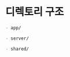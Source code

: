 # 디렉토리 구조

```markdown
- app/

- server/

- shared/
```

<!--
const { data } = await useAsyncData('dashboard', async () => {
  const [userResult, settingsResult] = await Promise.allSettled([
    $api('/user/me'),
    $api('/settings')
  ]);

  return {
    user: userResult.status === 'fulfilled' ? userResult.value : null,
    settings: settingsResult.status === 'fulfilled' ? settingsResult.value : null,
    userError: userResult.status === 'rejected' ? userResult.reason : null,
    settingsError: settingsResult.status === 'rejected' ? settingsResult.reason : null
  };
});
-->

<!--
<script setup lang="ts">
import { ref } from 'vue'

/** 헬퍼 함수: 실패 시 기본값으로 대체 */
function unwrap<T>(result: PromiseSettledResult<T>, fallback: T): T {
  return result.status === 'fulfilled' ? result.value : fallback
}

// 반응형 상태 선언
const categories = ref([])
const products = ref([])
const recommended = ref([])

const results = await Promise.allSettled([
  $api('/api/categories'),
  $api('/api/products'),
  $api('/api/products/recommended')
])

// unwrap으로 안전하게 추출
categories.value = unwrap(results[0], categories.value)
products.value = unwrap(results[1], products.value)
recommended.value = unwrap(results[2], recommended.value)
</script>
-->

<!--
oauth.get.ts에서

const referer = event.node.req.headers.referer || '/';

대신 클라이언트에서 값을 주어서 받는 형식으로 하는 것이 좋음

1. 클라이언트에서 주어진 값
2. 레퍼러
3. 루트
-->

<!--
useAuth
  status
  data
  token
  getSession(f)
  signIn(f)
  signOut(f)
-->

<!--
export const usAuth = defineStore(`auth`, () => {
  const status = ref<`unauthenticated` | `loading ` | `authenticated`>(`unauthenticated`);
  const data = ref<SessionData | undefined | null>(); // undefined는 초기, 인증 실패 시 null, 인증 성공 시 SessionData
  const token = ref<string>();

  async function signIn(credentials: {
    username: string;
    password: string;
  }): Promise<boolean> {

    status.value = `loading`;

    try {
      const response = await $fetch(`/api/auth/sign-in`, {
        method: `post`,
        body: credentials,
      });

      if (response.accessToken) {
        token.value = response.accessToken;
        status.value = `authenticated`;
        return true;
      } else {
        token.value = null;
        status.value = `unauthenticated`;
        return false;
      }
    } catch (error) {
      console.error(`로그인 실패:`, error);
      token.value = null;
      status.value = `unauthenticated`;
      return false;
    }
  }

  async function signOut() {
    try {
      await $fetch(`/api/auth/sign-out`, {
        method: `post`,
        credentials: `include`,
      });
    } catch (error) {
      console.warn(`로그아웃 실패(무시):`, error);
    } finally {
      $reset();
    }

    return navigateTo({ path: '/' }, { replace: true });
  }

  // SessionData
  async function getSession() {
    try {
      const response = await $api<ApiResponse<SessionData>>(`/users/me`);
      data.value = response.data;
      status.value = `authenticated`;
    } catch (error) {
      console.warn(`세션 정보 불러오기 실패:`, error);
      data.value = null;
      status.value = `unauthenticated`;
    }
  }

  function $reset() {
    status.value = `unauthenticated`;
    data.value = undefined;
    token.value = undefined;
  }

  return {
    status,
    data,
    token,
    signIn,
    signOut,
    getSession,
  }
});
-->